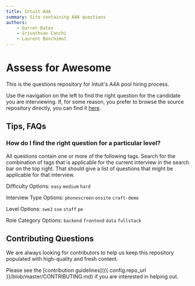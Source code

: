 ```yaml
---
title: Intuit A4A 
summary: Site containing A4A questions
authors:
    - Garret Bates
    - Srivathsan Canchi
    - Laurent Benchimol
---
```

# Assess for Awesome

This is the questions repository for Intuit's A4A pool hiring process.

Use the navigation on the left to find the right question for the candidate you are interviewing.
If, for some reason, you prefer to browse the source repository directly, you can find it [here](https://github.intuit.com/poolhiring/interview-questions/tree/master).

## Tips, FAQs

### How do I find the right question for a particular level?
All questions contain one or more of the following tags. Search for the combination of tags that is applicable for the current interview in the search bar on the top right. That should give a list of questions that might be applicable for that interview.

Difficulty Options: `easy` `medium` `hard` 

Interview Type Options: `phonescreen` `onsite` `craft-demo`  

Level Options: `swe2` `sse` `staff` `pe` 

Role Category Options: `backend` `frontend` `data` `fullstack`

## Contributing Questions

We are always looking for contributors to help us keep this repository populated with high-quality and fresh content.

Please see the [contribution guidelines]({{ config.repo_url }}/blob/master/CONTRIBUTING.md) if you are interested in helping out.